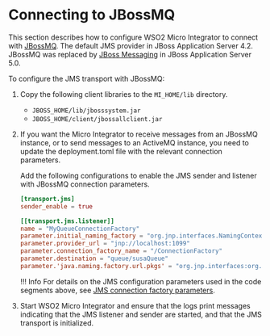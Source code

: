 # Connecting to JBossMQ

This section describes how to configure WSO2 Micro Integrator to connect with [JBossMQ](https://community.jboss.org/wiki/JBossMQ). The default JMS provider in JBoss Application Server 4.2. JBossMQ was replaced by [JBoss Messaging](http://www.jboss.org/jbossmessaging) in JBoss Application Server 5.0.

To configure the JMS transport with JBossMQ:

1.  Copy the following client libraries to the `MI_HOME/lib` directory.  
    -   `JBOSS_HOME/lib/jboss­system.jar`
    -   `JBOSS_HOME/client/jbossall­client.jar`

2.  If you want the Micro Integrator to receive messages from an JBossMQ instance, or to send messages to an ActiveMQ instance, you need to update the deployment.toml file with the relevant connection parameters.

    Add the following configurations to enable the JMS sender and listener with JBossMQ connection parameters.
    
    ```toml
    [transport.jms]
    sender_enable = true
    
    [[transport.jms.listener]]
    name = "MyQueueConnectionFactory"
    parameter.initial_naming_factory = "org.jnp.interfaces.NamingContextFactory"
    parameter.provider_url = "jnp://localhost:1099"
    parameter.connection_factory_name = "/ConnectionFactory"
    parameter.destination = "queue/susaQueue"
    parameter.'java.naming.factory.url.pkgs' = "org.jnp.interfaces:org.jboss.naming"
    ```
    !!! Info
        For details on the JMS configuration parameters used in the code segments above, see [JMS connection factory parameters]({{base_path}}/reference/config-catalog-mi/#jms-transport-listener-non-blocking-mode).

4.  Start WSO2 Micro Integrator and ensure that the logs print messages indicating that the JMS listener and sender are started, and that the JMS transport is initialized.
